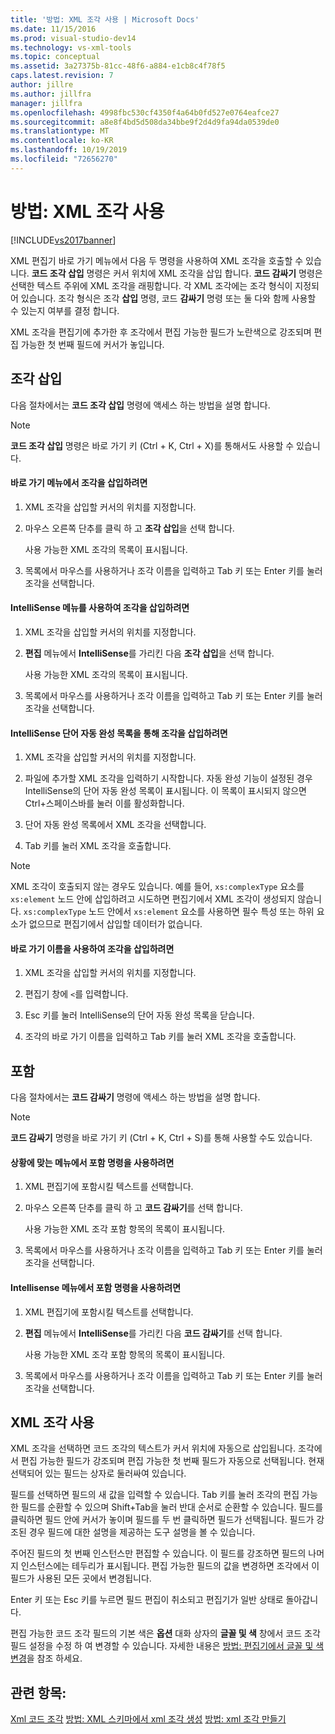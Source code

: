 ```yaml
---
title: '방법: XML 조각 사용 | Microsoft Docs'
ms.date: 11/15/2016
ms.prod: visual-studio-dev14
ms.technology: vs-xml-tools
ms.topic: conceptual
ms.assetid: 3a27375b-81cc-48f6-a884-e1cb8c4f78f5
caps.latest.revision: 7
author: jillre
ms.author: jillfra
manager: jillfra
ms.openlocfilehash: 4998fbc530cf4350f4a64b0fd527e0764eafce27
ms.sourcegitcommit: a8e8f4bd5d508da34bbe9f2d4d9fa94da0539de0
ms.translationtype: MT
ms.contentlocale: ko-KR
ms.lasthandoff: 10/19/2019
ms.locfileid: "72656270"
---
```

# <a name="how-to-use-xml-snippets"></a>방법: XML 조각 사용
[!INCLUDE[vs2017banner](../includes/vs2017banner.md)]

XML 편집기 바로 가기 메뉴에서 다음 두 명령을 사용하여 XML 조각을 호출할 수 있습니다. **코드 조각 삽입** 명령은 커서 위치에 XML 조각을 삽입 합니다. **코드 감싸기** 명령은 선택한 텍스트 주위에 XML 조각을 래핑합니다. 각 XML 조각에는 조각 형식이 지정되어 있습니다. 조각 형식은 조각 **삽입** 명령, 코드 **감싸기** 명령 또는 둘 다와 함께 사용할 수 있는지 여부를 결정 합니다.

 XML 조각을 편집기에 추가한 후 조각에서 편집 가능한 필드가 노란색으로 강조되며 편집 가능한 첫 번째 필드에 커서가 놓입니다.

## <a name="insert-snippet"></a>조각 삽입
 다음 절차에서는 **코드 조각 삽입** 명령에 액세스 하는 방법을 설명 합니다.

> [!NOTE]
> **코드 조각 삽입** 명령은 바로 가기 키 (Ctrl + K, Ctrl + X)를 통해서도 사용할 수 있습니다.

#### <a name="to-insert-snippets-from-the-shortcut-menu"></a>바로 가기 메뉴에서 조각을 삽입하려면

1. XML 조각을 삽입할 커서의 위치를 지정합니다.

2. 마우스 오른쪽 단추를 클릭 하 고 **조각 삽입**을 선택 합니다.

     사용 가능한 XML 조각의 목록이 표시됩니다.

3. 목록에서 마우스를 사용하거나 조각 이름을 입력하고 Tab 키 또는 Enter 키를 눌러 조각을 선택합니다.

#### <a name="to-insert-snippets-using-the-intellisense-menu"></a>IntelliSense 메뉴를 사용하여 조각을 삽입하려면

1. XML 조각을 삽입할 커서의 위치를 지정합니다.

2. **편집** 메뉴에서 **IntelliSense**를 가리킨 다음 **조각 삽입**을 선택 합니다.

     사용 가능한 XML 조각의 목록이 표시됩니다.

3. 목록에서 마우스를 사용하거나 조각 이름을 입력하고 Tab 키 또는 Enter 키를 눌러 조각을 선택합니다.

#### <a name="to-insert-snippets-through-the-intellisense-complete-word-list"></a>IntelliSense 단어 자동 완성 목록을 통해 조각을 삽입하려면

1. XML 조각을 삽입할 커서의 위치를 지정합니다.

2. 파일에 추가할 XML 조각을 입력하기 시작합니다. 자동 완성 기능이 설정된 경우 IntelliSense의 단어 자동 완성 목록이 표시됩니다. 이 목록이 표시되지 않으면 Ctrl+스페이스바를 눌러 이를 활성화합니다.

3. 단어 자동 완성 목록에서 XML 조각을 선택합니다.

4. Tab 키를 눌러 XML 조각을 호출합니다.

> [!NOTE]
> XML 조각이 호출되지 않는 경우도 있습니다. 예를 들어, `xs:complexType` 요소를 `xs:element` 노드 안에 삽입하려고 시도하면 편집기에서 XML 조각이 생성되지 않습니다. `xs:complexType` 노드 안에서 `xs:element` 요소를 사용하면 필수 특성 또는 하위 요소가 없으므로 편집기에서 삽입할 데이터가 없습니다.

#### <a name="to-insert-snippets-using-the-shortcut-name"></a>바로 가기 이름을 사용하여 조각을 삽입하려면

1. XML 조각을 삽입할 커서의 위치를 지정합니다.

2. 편집기 창에 `<`를 입력합니다.

3. Esc 키를 눌러 IntelliSense의 단어 자동 완성 목록을 닫습니다.

4. 조각의 바로 가기 이름을 입력하고 Tab 키를 눌러 XML 조각을 호출합니다.

## <a name="surround-with"></a>포함
 다음 절차에서는 **코드 감싸기** 명령에 액세스 하는 방법을 설명 합니다.

> [!NOTE]
> **코드 감싸기** 명령을 바로 가기 키 (Ctrl + K, Ctrl + S)를 통해 사용할 수도 있습니다.

#### <a name="to-use-surround-with-from-the-context-menu"></a>상황에 맞는 메뉴에서 포함 명령을 사용하려면

1. XML 편집기에 포함시킬 텍스트를 선택합니다.

2. 마우스 오른쪽 단추를 클릭 하 고 **코드 감싸기**를 선택 합니다.

     사용 가능한 XML 조각 포함 항목의 목록이 표시됩니다.

3. 목록에서 마우스를 사용하거나 조각 이름을 입력하고 Tab 키 또는 Enter 키를 눌러 조각을 선택합니다.

#### <a name="to-use-surround-with-from-the-intellisense-menu"></a>Intellisense 메뉴에서 포함 명령을 사용하려면

1. XML 편집기에 포함시킬 텍스트를 선택합니다.

2. **편집** 메뉴에서 **IntelliSense**를 가리킨 다음 **코드 감싸기**를 선택 합니다.

     사용 가능한 XML 조각 포함 항목의 목록이 표시됩니다.

3. 목록에서 마우스를 사용하거나 조각 이름을 입력하고 Tab 키 또는 Enter 키를 눌러 조각을 선택합니다.

## <a name="using-xml-snippets"></a>XML 조각 사용
 XML 조각을 선택하면 코드 조각의 텍스트가 커서 위치에 자동으로 삽입됩니다. 조각에서 편집 가능한 필드가 강조되며 편집 가능한 첫 번째 필드가 자동으로 선택됩니다. 현재 선택되어 있는 필드는 상자로 둘러싸여 있습니다.

 필드를 선택하면 필드의 새 값을 입력할 수 있습니다. Tab 키를 눌러 조각의 편집 가능한 필드를 순환할 수 있으며 Shift+Tab을 눌러 반대 순서로 순환할 수 있습니다. 필드를 클릭하면 필드 안에 커서가 놓이며 필드를 두 번 클릭하면 필드가 선택됩니다. 필드가 강조된 경우 필드에 대한 설명을 제공하는 도구 설명을 볼 수 있습니다.

 주어진 필드의 첫 번째 인스턴스만 편집할 수 있습니다. 이 필드를 강조하면 필드의 나머지 인스턴스에는 테두리가 표시됩니다. 편집 가능한 필드의 값을 변경하면 조각에서 이 필드가 사용된 모든 곳에서 변경됩니다.

 Enter 키 또는 Esc 키를 누르면 필드 편집이 취소되고 편집기가 일반 상태로 돌아갑니다.

 편집 가능한 코드 조각 필드의 기본 색은 **옵션** 대화 상자의 **글꼴 및 색** 창에서 코드 조각 필드 설정을 수정 하 여 변경할 수 있습니다. 자세한 내용은 [방법: 편집기에서 글꼴 및 색 변경](../ide/reference/how-to-change-fonts-and-colors-in-the-editor.md)을 참조 하세요.

## <a name="see-also"></a>관련 항목:
 [Xml 코드 조각](../xml-tools/xml-snippets.md) [방법: XML 스키마에서 xml 조각 생성](../xml-tools/how-to-generate-an-xml-snippet-from-an-xml-schema.md) [방법: xml 조각 만들기](../xml-tools/how-to-create-xml-snippets.md)
